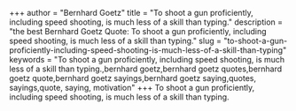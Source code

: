 +++
author = "Bernhard Goetz"
title = "To shoot a gun proficiently, including speed shooting, is much less of a skill than typing."
description = "the best Bernhard Goetz Quote: To shoot a gun proficiently, including speed shooting, is much less of a skill than typing."
slug = "to-shoot-a-gun-proficiently-including-speed-shooting-is-much-less-of-a-skill-than-typing"
keywords = "To shoot a gun proficiently, including speed shooting, is much less of a skill than typing.,bernhard goetz,bernhard goetz quotes,bernhard goetz quote,bernhard goetz sayings,bernhard goetz saying,quotes, sayings,quote, saying, motivation"
+++
To shoot a gun proficiently, including speed shooting, is much less of a skill than typing.
